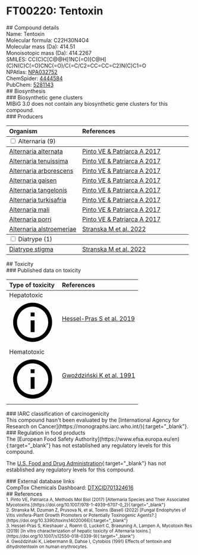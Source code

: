 
# FT00220: Tentoxin
<div class="molecule_image" style="float:left">
<img data-smiles= CC(C)C[C@@H]1NC(=O)[C@H](C)N(C)C(=O)CNC(=O)/C(=C/C2=CC=CC=C2)N(C)C1=O data-smiles-options="{ 'width': 350, 'height': 350 }" />
</div>
## Compound details
<div style="overflow:hidden">
Name: Tentoxin<br>
Molecular formula: C22H30N4O4<br>
Molecular mass (Da): 414.51<br>
Monoisotopic mass (Da): 414.2267<br>
<div class="break_all">
SMILES: CC(C)C[C@@H]1NC(=O)[C@H](C)N(C)C(=O)CNC(=O)/C(=C/C2=CC=CC=C2)N(C)C1=O<br>
</div>
        NPAtlas: <a href=https://www.npatlas.org/explore/compounds/NPA032752 target="_blank">NPA032752</a><br>
        ChemSpider: <a href=https://www.chemspider.com/Chemical-Structure.4444584.html target="_blank">4444584</a><br>
        PubChem: <a href=https://pubchem.ncbi.nlm.nih.gov/compound/5281143 target="_blank">5281143</a><br>
</div>

<div markdown="block" class="section">
## Biosynthesis
<div markdown="block" class="subsection">
### Biosynthetic gene clusters
<div markdown="block" class="indented_block">
MIBiG 3.0 does not contain any biosynthetic gene clusters for this compound.
</div>
</div>

<div markdown="block" class="subsection">
### Producers
<table>
<thead>
<tr>
<th style="text-align: left;" role="columnheader" width="40%" data-sort-default>Organism</th>
<th style="text-align: left;" role="columnheader" width="60%">References</th>
</tr>
</thead>
        <tbody class="header">
        <tr>
        <td style="text-align: left;" colspan="2">
        <input type="checkbox" data-toggle="toggle" id=Alternaria>
        <label for=Alternaria>Alternaria (9)</label>
        </td>
        </tr>
        </tbody>
        <tbody class="hide">
                <tr>
                <td style="text-align: left;"><a href="https://www.ncbi.nlm.nih.gov/Taxonomy/Browser/wwwtax.cgi?mode=Info&id=5599" target="_blank">Alternaria alternata</a></td>
                <td style="text-align: left;"><a href="#REF00286">Pinto VE &amp; Patriarca A 2017</a></td>
                </tr>
                <tr>
                <td style="text-align: left;"><a href="https://www.ncbi.nlm.nih.gov/Taxonomy/Browser/wwwtax.cgi?mode=Info&id=119927" target="_blank">Alternaria tenuissima</a></td>
                <td style="text-align: left;"><a href="#REF00286">Pinto VE &amp; Patriarca A 2017</a></td>
                </tr>
                <tr>
                <td style="text-align: left;"><a href="https://www.ncbi.nlm.nih.gov/Taxonomy/Browser/wwwtax.cgi?mode=Info&id=156630" target="_blank">Alternaria arborescens</a></td>
                <td style="text-align: left;"><a href="#REF00286">Pinto VE &amp; Patriarca A 2017</a></td>
                </tr>
                <tr>
                <td style="text-align: left;"><a href="https://www.ncbi.nlm.nih.gov/Taxonomy/Browser/wwwtax.cgi?mode=Info&id=167740" target="_blank">Alternaria gaisen</a></td>
                <td style="text-align: left;"><a href="#REF00286">Pinto VE &amp; Patriarca A 2017</a></td>
                </tr>
                <tr>
                <td style="text-align: left;"><a href="https://www.ncbi.nlm.nih.gov/Taxonomy/Browser/wwwtax.cgi?mode=Info&id=232506" target="_blank">Alternaria tangelonis</a></td>
                <td style="text-align: left;"><a href="#REF00286">Pinto VE &amp; Patriarca A 2017</a></td>
                </tr>
                <tr>
                <td style="text-align: left;"><a href="https://www.ncbi.nlm.nih.gov/Taxonomy/Browser/wwwtax.cgi?mode=Info&id=232086" target="_blank">Alternaria turkisafria</a></td>
                <td style="text-align: left;"><a href="#REF00286">Pinto VE &amp; Patriarca A 2017</a></td>
                </tr>
                <tr>
                <td style="text-align: left;"><a href="https://www.ncbi.nlm.nih.gov/Taxonomy/Browser/wwwtax.cgi?mode=Info&id=167741" target="_blank">Alternaria mali</a></td>
                <td style="text-align: left;"><a href="#REF00286">Pinto VE &amp; Patriarca A 2017</a></td>
                </tr>
                <tr>
                <td style="text-align: left;"><a href="https://www.ncbi.nlm.nih.gov/Taxonomy/Browser/wwwtax.cgi?mode=Info&id=48098" target="_blank">Alternaria porri</a></td>
                <td style="text-align: left;"><a href="#REF00286">Pinto VE &amp; Patriarca A 2017</a></td>
                </tr>
                <tr>
                <td style="text-align: left;"><a href="https://www.ncbi.nlm.nih.gov/Taxonomy/Browser/wwwtax.cgi?mode=Info&id=1111114" target="_blank">Alternaria alstroemeriae</a></td>
                <td style="text-align: left;"><a href="#REF00345">Stranska M et al. 2022</a></td>
                </tr>
        </tbody>
        <tbody class="header">
        <tr>
        <td style="text-align: left;" colspan="2">
        <input type="checkbox" data-toggle="toggle" id=Diatrype>
        <label for=Diatrype>Diatrype (1)</label>
        </td>
        </tr>
        </tbody>
        <tbody class="hide">
                <tr>
                <td style="text-align: left;"><a href="https://www.ncbi.nlm.nih.gov/Taxonomy/Browser/wwwtax.cgi?mode=Info&id=117547" target="_blank">Diatrype stigma</a></td>
                <td style="text-align: left;"><a href="#REF00345">Stranska M et al. 2022</a></td>
                </tr>
        </tbody>
</table>
</div>
</div>

<div markdown="block" class="section">
## Toxicity
<div markdown="block" class="subsection">
### Published data on toxicity
<table>
<thead>
<tr>
<th style="text-align: left;" role="columnheader" width="40%" data-sort-default>Type of toxicity</th>
<th style="text-align: left;" role="columnheader" width="60%">References</th>
</tr>
</thead>
<tbody>
<tr>
<td style="text-align: left;">Hepatotoxic <span class="twemoji" title="Toxic to the liver"><svg xmlns="http://www.w3.org/2000/svg" viewBox="0 0 24 24"><path d="M11 9h2V7h-2m1 13c-4.41 0-8-3.59-8-8s3.59-8 8-8 8 3.59 8 8-3.59 8-8 8m0-18A10 10 0 0 0 2 12a10 10 0 0 0 10 10 10 10 0 0 0 10-10A10 10 0 0 0 12 2m-1 15h2v-6h-2v6Z"></path></svg></span></td>
<td style="text-align: left;"><a href="#REF00166">Hessel-Pras S et al. 2019</a></td>
</tr>
<tr>
<td style="text-align: left;">Hematotoxic <span class="twemoji" title="Toxic to the blood and/or blood-forming cells"><svg xmlns="http://www.w3.org/2000/svg" viewBox="0 0 24 24"><path d="M11 9h2V7h-2m1 13c-4.41 0-8-3.59-8-8s3.59-8 8-8 8 3.59 8 8-3.59 8-8 8m0-18A10 10 0 0 0 2 12a10 10 0 0 0 10 10 10 10 0 0 0 10-10A10 10 0 0 0 12 2m-1 15h2v-6h-2v6Z"></path></svg></span></td>
<td style="text-align: left;"><a href="#REF00411">Gwoździński K et al. 1991</a></td>
</tr>
</tbody>
</table>
</div>

<div markdown="block" class="subsection">
### IARC classification of carcinogenicity
<div markdown="block" class="indented_block">
This compound hasn't been evaluated by the [International Agency for Research on Cancer](https://monographs.iarc.who.int/){:target="_blank"}.<br>
</div>
</div>

<div markdown="block" class="subsection">
### Regulation in food products
<div markdown="block" class="indented_block">
The [European Food Safety Authority](https://www.efsa.europa.eu/en){:target="_blank"} has not established any regulatory levels for this compound. <br>

The [U.S. Food and Drug Administration](https://www.fda.gov/){:target="_blank"} has not established any regulatory levels for this compound. <br>

</div>
</div>

<div markdown="block" class="subsection">
### External database links
<div markdown="block" class="indented_block">
CompTox Chemicals Dashboard: <a href=https://comptox.epa.gov/dashboard/chemical/details/DTXCID701324616 target="_blank">DTXCID701324616</a><br>
</div>
</div>
</div>

<div markdown="block" class="section">
## References
<div markdown="block" style="font-size: smaller;">
<span id=REF00286>
1. Pinto VE, Patriarca A, Methods Mol Biol (2017) [Alternaria Species and Their Associated Mycotoxins.](https://doi.org/10.1007/978-1-4939-6707-0_2){:target="_blank"}<br>
</span>

<span id=REF00345>
2. Stranska M, Dzuman Z, Prusova N, et al, Toxins (Basel) (2022) [Fungal Endophytes of Vitis vinifera-Plant Growth Promoters or Potentially Toxinogenic Agents?.](https://doi.org/10.3390/toxins14020066){:target="_blank"}<br>
</span>

<span id=REF00166>
3. Hessel-Pras S, Kieshauer J, Roenn G, Luckert C, Braeuning A, Lampen A, Mycotoxin Res (2019) [In vitro characterization of hepatic toxicity of Alternaria toxins.](https://doi.org/10.1007/s12550-018-0339-9){:target="_blank"}<br>
</span>

<span id=REF00411>
4. Gwoździński K, Liebermann B, Dahse I, Cytobios (1991) Effects of tentoxin and dihydrotentoxin on human erythrocytes.<br>
</span>

</div>
</div>

<script type="text/javascript" src="https://unpkg.com/smiles-drawer@2.0.1/dist/smiles-drawer.min.js"></script>
<script>
    SmiDrawer.apply();
</script>